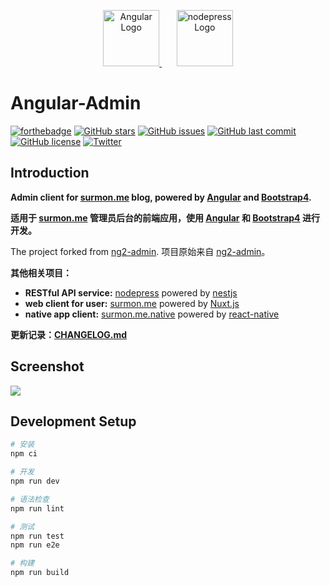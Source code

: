 <p align="center">
  <a href="https://github.com/angular/angular" target="blank">
    <img src="https://angular.io/assets/images/logos/angular/angular.svg" height="90" alt="Angular Logo" />
  </a>
  <span>&nbsp;&nbsp;&nbsp;&nbsp;&nbsp;</span>
  <a href="https://github.com/surmon-china/nodepress" target="blank">
    <img src="https://raw.githubusercontent.com/surmon-china/angular-admin/master/src/assets/images/profile/logo.png" height="90" alt="nodepress Logo" />
  </a>
</p>

# Angular-Admin

[![forthebadge](https://forthebadge.com/images/badges/built-with-love.svg)](https://forthebadge.com)
[![GitHub stars](https://img.shields.io/github/stars/surmon-china/angular-admin.svg?style=for-the-badge)](https://github.com/surmon-china/angular-admin/stargazers)
[![GitHub issues](https://img.shields.io/github/issues/surmon-china/angular-admin.svg?style=for-the-badge)](https://github.com/surmon-china/angular-admin/issues)
[![GitHub last commit](https://img.shields.io/github/last-commit/surmon-china/angular-admin.svg?style=for-the-badge)](https://github.com/surmon-china/angular-admin)
[![GitHub license](https://img.shields.io/github/license/surmon-china/angular-admin.svg?style=for-the-badge)](https://github.com/surmon-china/angular-admin)
[![Twitter](https://img.shields.io/twitter/url/https/github.com/surmon-china/angular-admin.svg?style=for-the-badge)](https://twitter.com/intent/tweet?url=https://github.com/surmon-china/angular-admin)

## Introduction

**Admin client for [surmon.me](https://github.com/surmon-china/surmon.me) blog, powered by [Angular](https://github.com/angular/angular) and [Bootstrap4](https://github.com/twbs/bootstrap).** 

**适用于 [surmon.me](https://github.com/surmon-china/surmon.me) 管理员后台的前端应用，使用 [Angular](https://github.com/angular/angular) 和 [Bootstrap4](https://github.com/twbs/bootstrap) 进行开发。** 

The project forked from [ng2-admin](https://akveo.github.io/ng2-admin/). 项目原始来自 [ng2-admin](https://akveo.github.io/ng2-admin/)。


**其他相关项目：**
- **RESTful API service:** [nodepress](https://github.com/surmon-china/nodepress) powered by [nestjs](https://github.com/nestjs/nest)
- **web client for user:** [surmon.me](https://github.com/surmon-china/surmon.me) powered by [Nuxt.js](https://github.com/nuxt/nuxt.js)
- **native app client:** [surmon.me.native](https://github.com/surmon-china/surmon.me.native) powered by [react-native](https://github.com/facebook/react-native)

**更新记录：[CHANGELOG.md](https://github.com/surmon-china/angular-admin/blob/master/CHANGELOG.md#changelog)**

## Screenshot

![](https://raw.githubusercontent.com/surmon-china/angular-admin/master/screenshots/dashboard-dark.png)


## Development Setup

```bash
# 安装
npm ci

# 开发 
npm run dev

# 语法检查
npm run lint

# 测试
npm run test
npm run e2e

# 构建
npm run build
```
